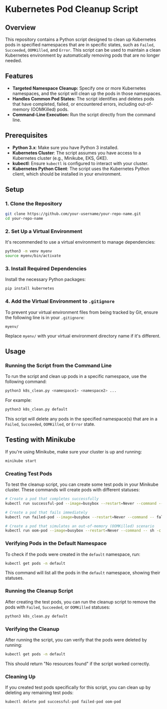 # Kubernetes Pod Cleanup Script

## Overview

This repository contains a Python script designed to clean up Kubernetes pods in specified namespaces that are in specific states, such as `Failed`, `Succeeded`, `OOMKilled`, and `Error`. This script can be used to maintain a clean Kubernetes environment by automatically removing pods that are no longer needed.

## Features

- **Targeted Namespace Cleanup:** Specify one or more Kubernetes namespaces, and the script will clean up the pods in those namespaces.
- **Handles Common Pod States:** The script identifies and deletes pods that have completed, failed, or encountered errors, including out-of-memory (OOMKilled) pods.
- **Command-Line Execution:** Run the script directly from the command line.

## Prerequisites

- **Python 3.x**: Make sure you have Python 3 installed.
- **Kubernetes Cluster**: The script assumes you have access to a Kubernetes cluster (e.g., Minikube, EKS, GKE).
- **kubectl**: Ensure `kubectl` is configured to interact with your cluster.
- **Kubernetes Python Client**: The script uses the Kubernetes Python client, which should be installed in your environment.

## Setup

### 1. Clone the Repository

```bash
git clone https://github.com/your-username/your-repo-name.git
cd your-repo-name
```

### 2. Set Up a Virtual Environment

It's recommended to use a virtual environment to manage dependencies:

```bash
python3 -m venv myenv
source myenv/bin/activate
```

### 3. Install Required Dependencies

Install the necessary Python packages:

```bash
pip install kubernetes
```

### 4. Add the Virtual Environment to `.gitignore`

To prevent your virtual environment files from being tracked by Git, ensure the following line is in your `.gitignore`:

```plaintext
myenv/
```

Replace `myenv/` with your virtual environment directory name if it's different.

## Usage

### Running the Script from the Command Line

To run the script and clean up pods in a specific namespace, use the following command:

```bash
python3 k8s_clean.py <namespace1> <namespace2> ...
```

For example:

```bash
python3 k8s_clean.py default
```

This script will delete any pods in the specified namespace(s) that are in a `Failed`, `Succeeded`, `OOMKilled`, or `Error` state.


## Testing with Minikube

If you're using Minikube, make sure your cluster is up and running:

```bash
minikube start
```

### Creating Test Pods

To test the cleanup script, you can create some test pods in your Minikube cluster. These commands will create pods with different statuses:

```bash
# Create a pod that completes successfully
kubectl run successful-pod --image=busybox --restart=Never --command -- echo "This is a successful pod"

# Create a pod that fails immediately
kubectl run failed-pod --image=busybox --restart=Never --command -- false

# Create a pod that simulates an out-of-memory (OOMKilled) scenario
kubectl run oom-pod --image=busybox --restart=Never --command -- sh -c "sleep 5 && dd if=/dev/zero of=/dev/null bs=1024 count=1 && exit 1"
```

### Verifying Pods in the Default Namespace

To check if the pods were created in the `default` namespace, run:

```bash
kubectl get pods -n default
```

This command will list all the pods in the `default` namespace, showing their statuses.

### Running the Cleanup Script

After creating the test pods, you can run the cleanup script to remove the pods with `Failed`, `Succeeded`, or `OOMKilled` statuses:

```bash
python3 k8s_clean.py default
```

### Verifying the Cleanup

After running the script, you can verify that the pods were deleted by running:

```bash
kubectl get pods -n default
```

This should return "No resources found" if the script worked correctly.

### Cleaning Up

If you created test pods specifically for this script, you can clean up by deleting any remaining test pods:

```bash
kubectl delete pod successful-pod failed-pod oom-pod
```